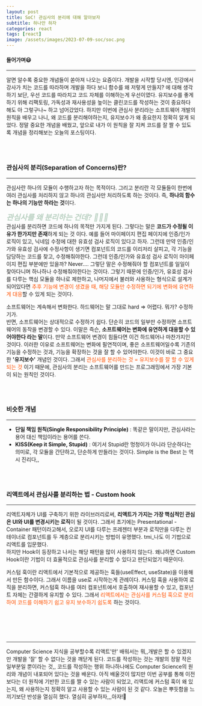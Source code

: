 ```yaml
---
layout: post
title: SoC! 관심사의 분리에 대해 알아보자
subtitle: 하나만 하자
categories: react
tags: [react]
image: /assets/images/2023-07-09-soc/soc.png
---
```


#### 들어가며😃

---

알면 알수록 중요한 개념들이 쏟아져 나오는 요즘이다. 개발을 시작할 당시엔, 인강에서 강사가 치는 코드를 따라하며 개발을 하다 보니 함수를 왜 저렇게 만들지? 에 대해 생각하기 보단, 우선 코드를 따라치고 코드 자체를 이해하는게 우선이였다. 유지보수를 좋게 하기 위해 리팩토링, 가독성과 재사용성을 높이는 클린코드를 작성하는 것이 중요하다 해도 아 그렇구나~ 하고 넘어갔었다. 하지만 이번에 관심사 분리라는 소프트웨어 개발의 원칙을 배우고 나니, 왜 코드를 분리해야하는지, 유지보수가 왜 중요한지 정확히 알게 되었다. 정말 중요한 개념을 배웠고, 앞으로 내가 이 원칙을 잘 지켜 코드를 잘 짤 수 있도록 개념을 정리해보는 오늘의 포스팅이다.

<br /><br />

### 관심사의 분리(Separation of Concerns)란?

---

관심사란 하나의 모듈이 수행하고자 하는 목적이다. 그리고 분리란 각 모듈들이 한번에 여러 관심사를 처리하지 않고 하나의 관심사만 처리하도록 하는 것이다. 즉, **하나의 함수는 하나의 기능만 하라는 것**이다.

<em style='font-size: 20px; color: #BAD1C2; font-weight: bold;'>관심사를 왜 분리하는 건데? 🤷🏻‍♀️</em>  
관심사를 분리하면 코드에 하나의 목적만 가지게 된다. 그렇다는 말은 **코드가 수정될 이유가 한가지만 존재**하게 되는 것 이다. 예를 들어 마이페이지 편집 페이지에 인증/인가 로직이 있고, 닉네임 수정에 대한 유효성 검사 로직이 있다고 하자. 그런데 만약 인증/인가와 유효성 검사에 수정사항이 생기면 컴포넌트의 코드를 이리저리 살피고, 각 기능을 담당하는 코드를 찾고, 수정해줘야한다. 그런데 인증/인가와 유효성 검사 로직이 마이페이지 편집 부분에만 있을까? Never.... 그렇단 말은 수정해줘야 할 컴포넌트를 일일이 찾아다니며 하나하나 수정해줘야한다는 것이다. 그렇기 때문에 인증/인가, 유효성 검사를 다루는 핵심 모듈을 하나로 제한하고, 나머지에서 불러와 사용하는 형식으로 설계가 되어있다면 <span style="color: #ff5100;;">추후 기능에 변경이 생겼을 때, 해당 모듈만 수정하면 되기에 변화에 유연하게 대응</span>할 수 있게 되는 것이다.

소프트웨어는 계속해서 변화한다. 하드웨어는 말 그대로 hard => 어렵다. 뭐가? 수정하기가.  
반면, 소프트웨어는 상대적으로 수정하기 쉽다. 단순히 코드의 일부만 수정하면 소프트웨어의 동작을 변경할 수 있다. 이말은 즉슨, **소프트웨어는 변화에 유연하게 대응할 수 있어야한다 라는 말**이다. 만약 소프트웨어 변경이 힘들다면 이건 하드웨어나 마찬가지인 것이다. 이러한 이유로 소프트웨어는 변화에 필연적이며, 좋은 소프트웨어일수록 기존의 기능을 수정하는 것과, 기능을 확장하는 것을 잘 할 수 있어야한다. 이것이 바로 그 중요한 **'유지보수'** 개념인 것이다. 그래서 <span style="color: #ff5100;;">관심사를 분리하는 것 = 유지보수를 잘 할 수 있게 되는 것</span> 이기 때문에, 관심사의 분리는 소프트웨어를 만드는 프로그래밍에서 가장 기본이 되는 원칙인 것이다.

<br/><br/>

### 비슷한 개념

---

- **단일 책임 원칙(Single Responsibility Principle)** : 똑같은 말이지만, 관심사라는 용어 대신 책임이라는 용어를 쓴다.
- **KISS(Keep it Simple, Stupid)** : 여기서 Stupid란 멍청이가 아니라 단순하다는 의미로, 각 모듈을 간단하고, 단순하게 만들라는 것이다. Simple is the Best 는 역시 진리다,,

<br/><br/>

### 리액트에서 관심사를 분리하는 법 - Custom hook

---

리액트자체가 UI를 구축하기 위한 라이브러리로써, **리액트가 가지는 가장 핵심적인 관심은 UI와 UI를 변경시키는 로직**이 될 것이다. 그래서 초기에는 Presentational - Container 패턴이라고해서, 오로지 UI를 다루는 프레젠터 부분과 로직만을 다루는 컨테이너로 컴포넌트를 두 계층으로 분리시키는 방법이 유명했다. tmi\_나도 이 기법으로 리액트를 입문했다.  
하지만 Hook이 등장하고 나서는 해당 패턴을 많이 사용하지 않는다. 왜냐하면 Custom Hook이란 기법이 더 효율적으로 관심사를 분리할 수 있다고 판단되었기 때문이다.

커스텀 훅이란 리액트에서 기본적으로 제공하는 훅들(useEffect, useState)을 이용해서 만든 함수이다. 그래서 이름을 use로 시작하는게 관례이다. 커스텀 훅을 사용하여 로직을 분리하면, 커스텀훅 하나를 여러 컴포넌트에서 호출하여 재사용할 수 있고, 컴포넌트 자체는 간결하게 유지할 수 있다. 그래서 <span style="color: #ff5100;;">리액트에서는 관심사를 커스텀 훅으로 분리하여 코드를 이해하기 쉽고 유지 보수하기 쉽도록</span> 하는 것이다.

<br /><br /><br /><br />

---

Computer Science 지식을 공부할수록 리액트'만' 배워서는 뭐,,개발은 할 수 있겠지만 개발을 '잘' 할 수 없다는 것을 깨닫게 된다. 코드를 작성하는 것는 개발의 정말 작은 일부분일 뿐이라는 것,, 코드를 작성하는 행위 하나하나에도 Computer Science의 원리와 개념이 내포되어 있다는 것을 배운다. 아직 배울것이 많지만 이번 공부를 통해 이전보다는 더 원칙에 기반한 코드를 짤 수 있는 사람이 되었고, 리액트에 커스텀 훅이 왜 있는지, 왜 사용하는지 정확히 알고 사용할 수 있는 사람이 된 것 같다. 오늘은 뿌듯함을 느끼기보단 반성을 열심히 했다. 열심히 공부하자,,,아자!🥹
